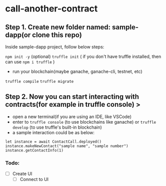 # call-another-contract

## Step 1. Create new folder named: sample-dapp(or clone this repo)
Inside sample-dapp project, follow below steps:

`npm init -y` (optional)
`truffle init` ( if you don't have truffle installed, then can use `npm i truffle` )

- run your blockchain(maybe ganache, ganache-cli, testnet, etc)

`truffle compile`
`truffle migrate`

## Step 2. Now you can start interacting with contracts(for example in truffle console) >
- open a new terminal(if you are using an IDE, like VSCode)
- enter to `truffle console` (to use blockchains like ganache) or `truffle develop` (to use truffle's built-in blockchain)
- a sample interaction could be as below:

```
let instance = await ContactCall.deployed()
instance.makeNewContact("sample name", "sample number")
instance.getContactInfo(1)
```

### Todo:
- [ ] Create UI
  - [ ] Connect to UI

